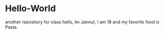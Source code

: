 # Hello-World
another repository for class 
hello, Im Jannut, I am 18 and my favorite food is Pasta.
